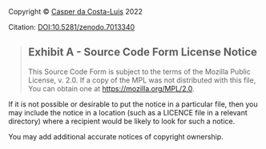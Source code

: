 Copyright &copy; [Casper da Costa-Luis](https://github.com/casperdcl) 2022

Citation: [DOI:10.5281/zenodo.7013340](https://doi.org/10.5281/zenodo.7013340)

> Exhibit A - Source Code Form License Notice
> -------------------------------------------
>
> This Source Code Form is subject to the terms of the Mozilla Public License, v. 2.0. If a copy of the MPL was not distributed with this file, You can obtain one at <https://mozilla.org/MPL/2.0>.

If it is not possible or desirable to put the notice in a particular file, then you may include the notice in a location (such as a LICENCE file in a relevant directory) where a recipient would be likely to look for such a notice.

You may add additional accurate notices of copyright ownership.
